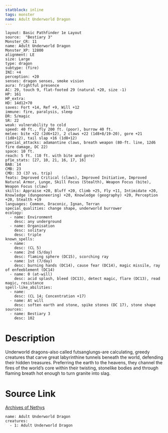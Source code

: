 ```yaml
---
statblock: inline
tags: monster
name: Adult Underworld Dragon
---
```

```statblock
layout: Basic Pathfinder 1e Layout
source:  "Bestiary 3"
Monster_CR: 11
name: Adult Underworld Dragon
Monster_XP: 12800
alignment: LE
size: Large
type: dragon
subtype: (fire)
INI: +4
perception: +20
senses: dragon senses, smoke vision
aura: frightful presence
AC: 29, touch 9, flat-footed 29 (natural +20, size -1)
HP: 161
HP_extra: 
HD: 14d12+70
saves: Fort +14, Ref +9, Will +12
immune: fire, paralysis, sleep
DR: 5/magic
SR: 22
weak: vulnerability to cold
speed: 40 ft., fly 200 ft. (poor), burrow 40 ft.
melee: bite +22 (2d6+12), 2 claws +22 (1d8+8/19-20), gore +21 (1d8+12), tail slap +16 (1d8+12)
special_attacks: adamantine claws, breath weapon (80-ft. line, 12d6 fire damage, DC 22)
space: 10 ft.
reach: 5 ft. (10 ft. with bite and gore)
pf1e_stats: [27, 10, 21, 16, 17, 16]
BAB: 14
CMB: 23
CMD: 33 (37 vs. trip)
feats: Improved Critical (claws), Improved Initiative, Improved Natural Armor, Lunge, Skill Focus (Stealth), Weapon Focus (bite), Weapon Focus (claw)
skills: Appraise +20, Bluff +20, Climb +25, Fly +11, Intimidate +20, Knowledge (dungeoneering) +20, Knowledge (geography) +20, Perception +20, Stealth +19
languages: Common, Draconic, Ignan, Terran
special_qualities: change shape, underworld burrower
ecology:
  - name: Environment
    desc: any underground
  - name: Organisation
    desc: solitary
    desc: triple
known_spells:
  - name:
    desc: (CL 5)
  - name: 2nd (5/day)
    desc: flaming sphere (DC15), scorching ray
  - name: 1st (7/day)
    desc: burning hands (DC14), cause fear (DC14), magic missile, ray of enfeeblement (DC14)
  - name: 0 (at-will)
    desc: acid splash, bleed (DC13), detect magic, flare (DC13), read magic, resistance
spell-like_abilities:
  - name:
    desc: (CL 14; Concentration +17)
  - name: At will
    desc: soften earth and stone, spike stones (DC 17), stone shape
sources:
  - name: Bestiary 3
    desc: 102
```
# Description
Underworld dragons-also called futsanglungs-are calculating, greedy creatures that carve great labyrinthine tunnels beneath the world, defending their hidden treasures. Preferring the earth to the heavens, they channel the fires of the world’s core within their twisting, stonelike bodies and through flaming breath hot enough to turn granite into slag.
# Source Link
[Archives of Nethys](https://aonprd.com/MonsterDisplay.aspx?ItemName=Adult%20Underworld%20Dragon)
```encounter-table
name: Adult Underworld Dragon
creatures:
  - 1: Adult Underworld Dragon
```
